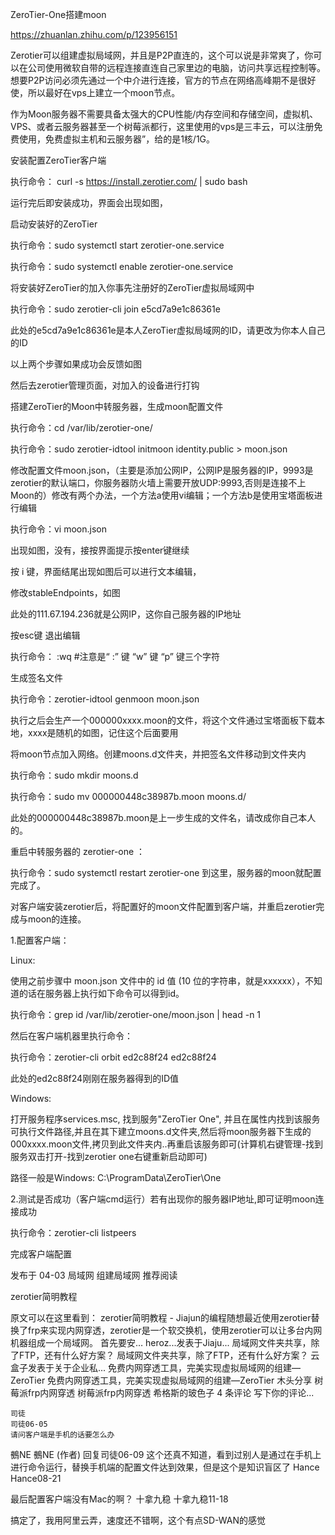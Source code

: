 ZeroTier-One搭建moon

https://zhuanlan.zhihu.com/p/123956151

Zerotier可以组建虚拟局域网，并且是P2P直连的，这个可以说是非常爽了，你可以在公司使用微软自带的远程连接直连自己家里边的电脑，访问共享远程控制等。想要P2P访问必须先通过一个中介进行连接，官方的节点在网络高峰期不是很好使，所以最好在vps上建立一个moon节点。

作为Moon服务器不需要具备太强大的CPU性能/内存空间和存储空间，虚拟机、VPS、或者云服务器甚至一个树莓派都行，这里使用的vps是三丰云，可以注册免费使用，免费虚拟主机和云服务器”，给的是1核/1G。


安装配置ZeroTier客户端

执行命令： curl -s https://install.zerotier.com/ | sudo bash

运行完后即安装成功，界面会出现如图，

启动安装好的ZeroTier

执行命令：sudo systemctl start zerotier-one.service

执行命令：sudo systemctl enable zerotier-one.service

将安装好ZeroTier的加入你事先注册好的ZeroTier虚拟局域网中

执行命令：sudo zerotier-cli join e5cd7a9e1c86361e

此处的e5cd7a9e1c86361e是本人ZeroTier虚拟局域网的ID，请更改为你本人自己的ID

以上两个步骤如果成功会反馈如图

然后去zerotier管理页面，对加入的设备进行打钩

搭建ZeroTier的Moon中转服务器，生成moon配置文件

执行命令：cd /var/lib/zerotier-one/

执行命令：sudo zerotier-idtool initmoon identity.public > moon.json

修改配置文件moon.json，（主要是添加公网IP，公网IP是服务器的IP，9993是zerotier的默认端口，你服务器防火墙上需要开放UDP:9993,否则是连接不上Moon的）修改有两个办法，一个方法a使用vi编辑；一个方法b是使用宝塔面板进行编辑

执行命令：vi moon.json

出现如图，没有，接按界面提示按enter键继续

按 i 键，界面结尾出现如图后可以进行文本编辑，

修改stableEndpoints，如图

此处的111.67.194.236就是公网IP，这你自己服务器的IP地址

按esc键 退出编辑

执行命令： :wq #注意是“ :” 键 “w” 键 “p” 键三个字符


生成签名文件

执行命令：zerotier-idtool genmoon moon.json

执行之后会生产一个000000xxxx.moon的文件，将这个文件通过宝塔面板下载本地，xxxx是随机的如图，记住这个后面要用

将moon节点加入网络。创建moons.d文件夹，并把签名文件移动到文件夹内

执行命令：sudo mkdir moons.d

执行命令：sudo mv 000000448c38987b.moon moons.d/

此处的000000448c38987b.moon是上一步生成的文件名，请改成你自己本人的。

重启中转服务器的 zerotier-one ：

执行命令：sudo systemctl restart zerotier-one
到这里，服务器的moon就配置完成了。

对客户端安装zerotier后，将配置好的moon文件配置到客户端，并重启zerotier完成与moon的连接。

1.配置客户端：

Linux:

使用之前步骤中 moon.json 文件中的 id 值 (10 位的字符串，就是xxxxxx），不知道的话在服务器上执行如下命令可以得到id。

执行命令：grep id /var/lib/zerotier-one/moon.json | head -n 1

然后在客户端机器里执行命令：

执行命令：zerotier-cli orbit ed2c88f24 ed2c88f24

此处的ed2c88f24刚刚在服务器得到的ID值

Windows:

打开服务程序services.msc, 找到服务"ZeroTier One", 并且在属性内找到该服务可执行文件路径,并且在其下建立moons.d文件夹,然后将moon服务器下生成的000xxxx.moon文件,拷贝到此文件夹内..再重启该服务即可(计算机右键管理-找到服务双击打开-找到zerotier one右键重新启动即可)

路径一般是Windows: C:\ProgramData\ZeroTier\One

2.测试是否成功（客户端cmd运行）若有出现你的服务器IP地址,即可证明moon连接成功

执行命令：zerotier-cli listpeers

完成客户端配置

发布于 04-03
局域网
组建局域网
推荐阅读

zerotier简明教程

原文可以在这里看到： zerotier简明教程 - Jiajun的编程随想最近使用zerotier替换了frp来实现内网穿透，zerotier是一个软交换机，使用zerotier可以让多台内网机器组成一个局域网。 首先要安…
heroz...发表于Jiaju...
局域网文件夹共享，除了FTP，还有什么好方案？
局域网文件夹共享，除了FTP，还有什么好方案？
云盒子发表于关于企业私...
免费内网穿透工具，完美实现虚拟局域网的组建—ZeroTier
免费内网穿透工具，完美实现虚拟局域网的组建—ZeroTier
木头分享
树莓派frp内网穿透
树莓派frp内网穿透
希格斯的玻色子
4 条评论
写下你的评论...

    司徒
    司徒06-05
    请问客户端是手机的话要怎么办

鵺NE
鵺NE (作者) 回复司徒06-09
这个还真不知道，看到过别人是通过在手机上进行命令运行，替换手机端的配置文件达到效果，但是这个是知识盲区了
Hance
Hance08-21

最后配置客户端没有Mac的啊？
十拿九稳
十拿九稳11-18

搞定了，我用阿里云弄，速度还不错啊，这个有点SD-WAN的感觉
